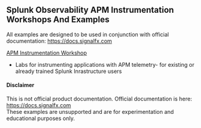 ## Splunk Observability APM Instrumentation Workshops And Examples

All examples are designed to be used in conjunction with official documentation: https://docs.signalfx.com

[APM Instrumentation Workshop](./apm)  
* Labs for instrumenting applications with APM telemetry- for existing or already trained Splunk Inrastructure users  

#### Disclaimer
This is not official product documentation. Official documentation is here: https://docs.signalfx.com  
These examples are unsupported and are for experimentation and educational purposes only.
